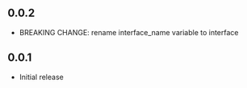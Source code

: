## 0.0.2

- BREAKING CHANGE: rename interface_name variable to interface

## 0.0.1

- Initial release
